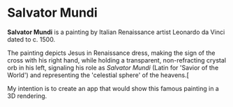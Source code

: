 # Salvator Mundi

**Salvator Mundi** is a painting by Italian Renaissance artist Leonardo da Vinci dated to c. 1500.

The painting depicts Jesus in Renaissance dress, making the sign of the cross with his right hand, while holding a transparent, non-refracting crystal orb in his left, signaling his role as *Salvator Mundi* (Latin for 'Savior of the World') and representing the 'celestial sphere' of the heavens.[

My intention is to create an app that would show this famous painting in a 3D rendering.

